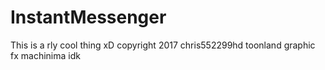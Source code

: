 # InstantMessenger

This is a rly cool thing xD copyright 2017 chris552299hd toonland graphic fx machinima
idk

